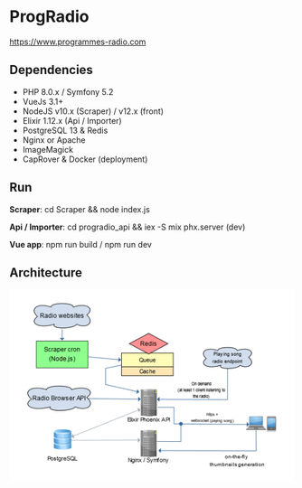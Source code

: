 ProgRadio
=========

https://www.programmes-radio.com

Dependencies
--------------
- PHP 8.0.x / Symfony 5.2
- VueJs 3.1+
- NodeJS v10.x (Scraper) / v12.x (front)
- Elixir 1.12.x (Api / Importer)
- PostgreSQL 13 & Redis
- Nginx or Apache
- ImageMagick
- CapRover & Docker (deployment)

Run
--------------
**Scraper**: cd Scraper && node index.js

**Api / Importer**: cd progradio_api && iex -S mix phx.server (dev)

**Vue app**: npm run build / npm run dev

Architecture
--------------

![Flowchart](docs/ArchitectureFlowchart.png)

